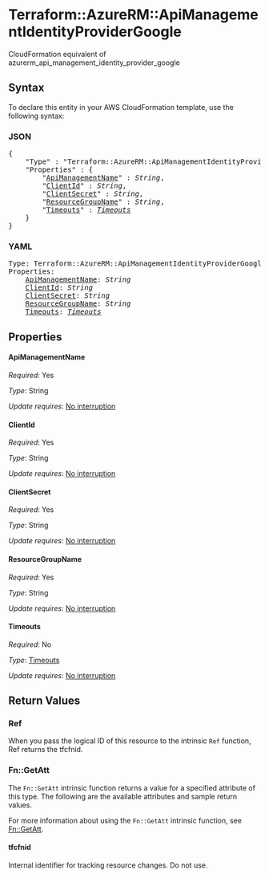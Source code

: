 # Terraform::AzureRM::ApiManagementIdentityProviderGoogle

CloudFormation equivalent of azurerm_api_management_identity_provider_google

## Syntax

To declare this entity in your AWS CloudFormation template, use the following syntax:

### JSON

<pre>
{
    "Type" : "Terraform::AzureRM::ApiManagementIdentityProviderGoogle",
    "Properties" : {
        "<a href="#apimanagementname" title="ApiManagementName">ApiManagementName</a>" : <i>String</i>,
        "<a href="#clientid" title="ClientId">ClientId</a>" : <i>String</i>,
        "<a href="#clientsecret" title="ClientSecret">ClientSecret</a>" : <i>String</i>,
        "<a href="#resourcegroupname" title="ResourceGroupName">ResourceGroupName</a>" : <i>String</i>,
        "<a href="#timeouts" title="Timeouts">Timeouts</a>" : <i><a href="timeouts.md">Timeouts</a></i>
    }
}
</pre>

### YAML

<pre>
Type: Terraform::AzureRM::ApiManagementIdentityProviderGoogle
Properties:
    <a href="#apimanagementname" title="ApiManagementName">ApiManagementName</a>: <i>String</i>
    <a href="#clientid" title="ClientId">ClientId</a>: <i>String</i>
    <a href="#clientsecret" title="ClientSecret">ClientSecret</a>: <i>String</i>
    <a href="#resourcegroupname" title="ResourceGroupName">ResourceGroupName</a>: <i>String</i>
    <a href="#timeouts" title="Timeouts">Timeouts</a>: <i><a href="timeouts.md">Timeouts</a></i>
</pre>

## Properties

#### ApiManagementName

_Required_: Yes

_Type_: String

_Update requires_: [No interruption](https://docs.aws.amazon.com/AWSCloudFormation/latest/UserGuide/using-cfn-updating-stacks-update-behaviors.html#update-no-interrupt)

#### ClientId

_Required_: Yes

_Type_: String

_Update requires_: [No interruption](https://docs.aws.amazon.com/AWSCloudFormation/latest/UserGuide/using-cfn-updating-stacks-update-behaviors.html#update-no-interrupt)

#### ClientSecret

_Required_: Yes

_Type_: String

_Update requires_: [No interruption](https://docs.aws.amazon.com/AWSCloudFormation/latest/UserGuide/using-cfn-updating-stacks-update-behaviors.html#update-no-interrupt)

#### ResourceGroupName

_Required_: Yes

_Type_: String

_Update requires_: [No interruption](https://docs.aws.amazon.com/AWSCloudFormation/latest/UserGuide/using-cfn-updating-stacks-update-behaviors.html#update-no-interrupt)

#### Timeouts

_Required_: No

_Type_: <a href="timeouts.md">Timeouts</a>

_Update requires_: [No interruption](https://docs.aws.amazon.com/AWSCloudFormation/latest/UserGuide/using-cfn-updating-stacks-update-behaviors.html#update-no-interrupt)

## Return Values

### Ref

When you pass the logical ID of this resource to the intrinsic `Ref` function, Ref returns the tfcfnid.

### Fn::GetAtt

The `Fn::GetAtt` intrinsic function returns a value for a specified attribute of this type. The following are the available attributes and sample return values.

For more information about using the `Fn::GetAtt` intrinsic function, see [Fn::GetAtt](https://docs.aws.amazon.com/AWSCloudFormation/latest/UserGuide/intrinsic-function-reference-getatt.html).

#### tfcfnid

Internal identifier for tracking resource changes. Do not use.

